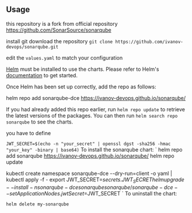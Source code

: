 ## Usage
this repository is a fork from official repository
https://github.com/SonarSource/sonarqube

install git
download the repository
`git clone https://github.com/ivanov-devops/sonarqube.git`

edit the `values.yaml` to match your configuration



[Helm](https://helm.sh) must be installed to use the charts.  Please refer to
Helm's [documentation](https://helm.sh/docs) to get started.

Once Helm has been set up correctly, add the repo as follows:

  helm repo add sonarqube-dce https://ivanov-devops.github.io/sonarqube/

If you had already added this repo earlier, run `helm repo update` to retrieve
the latest versions of the packages.  You can then run `helm search repo
sonarqube` to see the charts.

you have to define

`JWT_SECRET=$(echo -n "your_secret" | openssl dgst -sha256 -hmac "your_key" -binary | base64)`
To install the sonarqube chart:
`
helm repo add sonarqube https://ivanov-devops.github.io/sonarqube/
helm repo update

kubectl create namespace sonarqube-dce --dry-run=client -o yaml | kubectl apply -f -
export JWT_SECRET=${{ secrets.JWT_SECRET }}
helm upgrade --install -n sonarqube-dce sonarqube sonarqube/sonarqube-dce --set ApplicationNodes.jwtSecret=$JWT_SECRET
`
To uninstall the chart:

    helm delete my-sonarqube
